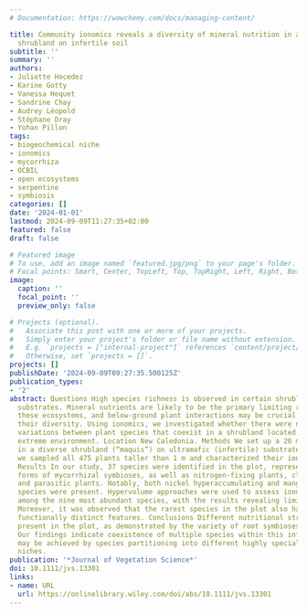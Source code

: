 ```yaml
---
# Documentation: https://wowchemy.com/docs/managing-content/

title: Community ionomics reveals a diversity of mineral nutrition in a species-rich
  shrubland on infertile soil
subtitle: ''
summary: ''
authors:
- Juliette Hocedez
- Karine Gotty
- Vanessa Hequet
- Sandrine Chay
- Audrey Léopold
- Stéphane Dray
- Yohan Pillon
tags:
- biogeochemical niche
- ionomics
- mycorrhiza
- OCBIL
- open ecosystems
- serpentine
- symbiosis
categories: []
date: '2024-01-01'
lastmod: 2024-09-09T11:27:35+02:00
featured: false
draft: false

# Featured image
# To use, add an image named `featured.jpg/png` to your page's folder.
# Focal points: Smart, Center, TopLeft, Top, TopRight, Left, Right, BottomLeft, Bottom, BottomRight.
image:
  caption: ''
  focal_point: ''
  preview_only: false

# Projects (optional).
#   Associate this post with one or more of your projects.
#   Simply enter your project's folder or file name without extension.
#   E.g. `projects = ["internal-project"]` references `content/project/deep-learning/index.md`.
#   Otherwise, set `projects = []`.
projects: []
publishDate: '2024-09-09T09:27:35.500125Z'
publication_types:
- '2'
abstract: Questions High species richness is observed in certain shrublands on infertile
  substrates. Mineral nutrients are likely to be the primary limiting resources in
  these ecosystems, and below-ground plant interactions may be crucial to understanding
  their diversity. Using ionomics, we investigated whether there were nutritional
  variations between plant species that coexist in a shrubland located in an edaphically
  extreme environment. Location New Caledonia. Methods We set up a 20 m × 20 m plot
  in a diverse shrubland (“maquis”) on ultramafic (infertile) substrate, in which
  we sampled all 475 plants taller than 1 m and characterized their ionome (22 elements).
  Results In our study, 37 species were identified in the plot, representing all major
  forms of mycorrhizal symbioses, as well as nitrogen-fixing plants, cluster rooted
  and parasitic plants. Notably, both nickel hyperaccumulating and manganese hyperaccumulating
  species were present. Hypervolume approaches were used to assess ionome overlap
  among the nine most abundant species, with the results revealing limited overlap.
  Moreover, it was observed that the rarest species in the plot also had the most
  functionally distinct features. Conclusions Different nutritional strategies were
  present in the plot, as demonstrated by the variety of root symbioses and leaf ionomes.
  Our findings indicate coexistence of multiple species within this infertile shrubland
  may be achieved by species partitioning into different highly specialized biogeochemical
  niches.
publication: '*Journal of Vegetation Science*'
doi: 10.1111/jvs.13301
links:
- name: URL
  url: https://onlinelibrary.wiley.com/doi/abs/10.1111/jvs.13301
---
```

